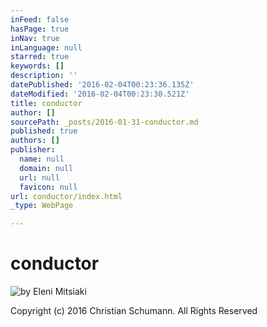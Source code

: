 ```yaml
---
inFeed: false
hasPage: true
inNav: true
inLanguage: null
starred: true
keywords: []
description: ''
datePublished: '2016-02-04T00:23:36.135Z'
dateModified: '2016-02-04T00:23:30.521Z'
title: conductor
author: []
sourcePath: _posts/2016-01-31-conductor.md
published: true
authors: []
publisher:
  name: null
  domain: null
  url: null
  favicon: null
url: conductor/index.html
_type: WebPage

---
```

# conductor
![by Eleni Mitsiaki](https://s3-us-west-2.amazonaws.com/the-grid-img/p/7fdb2394a393abdf87afca554a7fe91c093ac7a5.jpg)

Copyright (c) 2016 Christian Schumann. All Rights Reserved